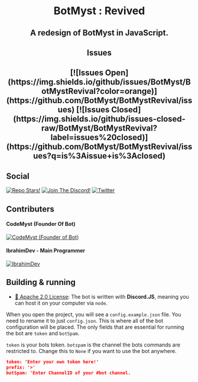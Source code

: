 <h1 align="center" style="position: relative;">
    BotMyst : Revived
</h1>

<h2 align="center" style="position: relative;">
    A redesign of BotMyst in JavaScript.
</h1>

<h2 align="center" style="position: relative;">
    Issues
</h1>

<h2 align="center" style="position: relative;">
[![Issues Open](https://img.shields.io/github/issues/BotMyst/BotMystRevival?color=orange)](https://github.com/BotMyst/BotMystRevival/issues)
[![Issues Closed](https://img.shields.io/github/issues-closed-raw/BotMyst/BotMystRevival?label=issues%20closed)](https://github.com/BotMyst/BotMystRevival/issues?q=is%3Aissue+is%3Aclosed)
</h2>


## Social
[![Repo Stars!](https://img.shields.io/github/stars/BotMyst/BotMystRevival?color=orange&label=Repo%20Stars&logoColor=orange&style=social)](https://github.com/BotMyst/BotMystRevival/blob/master/README.md)
[![Join The Discord!](https://img.shields.io/discord/298510542535000065?color=orange&label=Join%20The%20Discord!%21)](https://discord.gg/QBJu4Dq)
[![Twitter](https://img.shields.io/twitter/follow/codemyst?logoColor=orange&style=social)](https://twitter.com/codemyst)

## Contributers

#### CodeMyst (Founder Of Bot)
[![CodeMyst (Founder of Bot)](https://img.shields.io/github/followers/codemyst?color=orange&label=Follow%20Them%21&logoColor=green&style=social)](https://github.com/codemyst)

#### IbrahimDev - Main Programmer 
[![IbrahimDev](https://img.shields.io/github/followers/ibra?color=orange&label=Follow%20Them%21&logoColor=green&style=social)](https://github.com/ibra)
 



## Building & running
- [📝 Apache 2.0 License](https://github.com/BotMyst/BotMystRevival/blob/master/LICENSE):
The bot is written with **Discord.JS**, meaning you can host it on your computer via `node`.

When you open the project, you will see a `config.example.json` file. You need to rename it to just `config.json`. This is where all of the bot configuration will be placed. The only fields that are essential for running the bot are `token` and `botSpam`.

`token` is your bots token.
`botspam` is the channel the bots commands are restricted to. Change this to `None` if you want to use the bot anywhere.


```config.json
token: 'Enter your own token here!'
prefix: '>'
botSpam: 'Enter ChannelID of your #bot channel.
```
